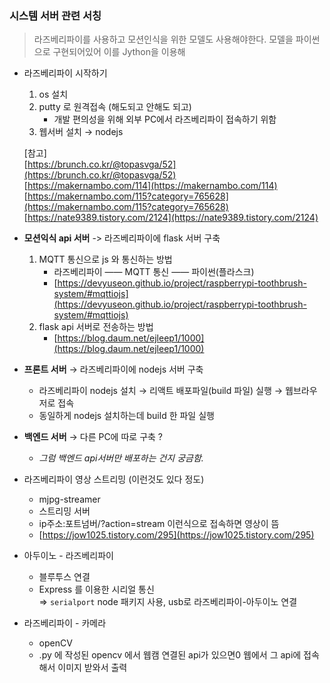 
### 시스템 서버 관련 서칭
> 라즈베리파이를 사용하고 모션인식을 위한 모델도 사용해야한다. 모델을 파이썬으로 구현되어있어 이를 Jython을 이용해 

- 라즈베리파이 시작하기
    1. os 설치        
    2. putty 로 원격접속 (해도되고 안해도 되고)
        - 개발 편의성을 위해 외부 PC에서 라즈베리파이 접속하기 위함
    3. 웹서버 설치 → nodejs

    [참고]    
    [https://brunch.co.kr/@topasvga/52](https://brunch.co.kr/@topasvga/52)    
    [https://makernambo.com/114](https://makernambo.com/114)    
    [https://makernambo.com/115?category=765628](https://makernambo.com/115?category=765628)    
    [https://nate9389.tistory.com/2124](https://nate9389.tistory.com/2124)  

- **모션익식 api 서버** -> 라즈베리파이에 flask 서버 구축
    1. MQTT 통신으로 js 와 통신하는 방법
        - 라즈베리파이 —— MQTT 통신 —— 파이썬(플라스크)
        - [https://devyuseon.github.io/project/raspberrypi-toothbrush-system/#mqttiojs](https://devyuseon.github.io/project/raspberrypi-toothbrush-system/#mqttiojs)
    2. flask api 서버로 전송하는 방법
        - [https://blog.daum.net/ejleep1/1000](https://blog.daum.net/ejleep1/1000)
- **프론트 서버** → 라즈베리파이에 nodejs 서버 구축
    - 라즈베리파이 nodejs 설치 → 리액트 배포파일(build 파일) 실행 → 웹브라우저로 접속
    - 동일하게 nodejs 설치하는데 build 한 파일 실행
- **백엔드 서버** → 다른 PC에 따로 구축 ?
    - *그럼 백엔드 api서버만 배포하는 건지 궁금함.*
- 라즈베리파이 영상 스트리밍 (이런것도 있다 정도)
    - mjpg-streamer
    - 스트리밍 서버
    - ip주소:포트넘버/?action=stream 이런식으로 접속하면 영상이 뜸
    - [https://jow1025.tistory.com/295](https://jow1025.tistory.com/295)
- 아두이노 - 라즈베리파이
    - 블루투스 연결
    - Express 를 이용한 시리얼 통신    
     ⇒ `serialport` node 패키지 사용, usb로 라즈베리파이-아두이노 연결
- 라즈베리파이 - 카메라
    - openCV
    - .py 에 작성된 opencv 에서 웹캠 연결된 api가 있으면0 웹에서 그 api에 접속해서 이미지 받와서 출력
